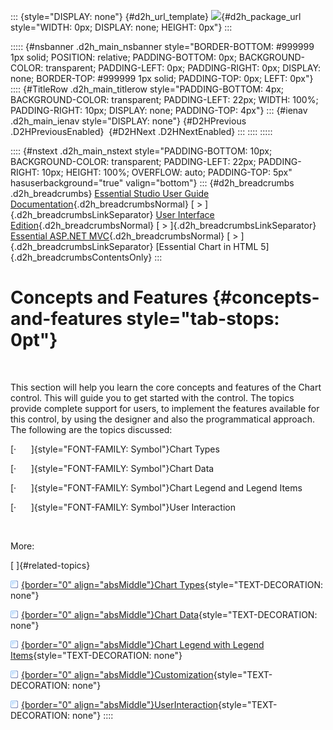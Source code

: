 ::: {style="DISPLAY: none"}
[](ms-xhelp:///?Id=d2h_url_template){#d2h_url_template} ![](!package_url!){#d2h_package_url style="WIDTH: 0px; DISPLAY: none; HEIGHT: 0px"}
:::

::::: {#nsbanner .d2h_main_nsbanner style="BORDER-BOTTOM: #999999 1px solid; POSITION: relative; PADDING-BOTTOM: 0px; BACKGROUND-COLOR: transparent; PADDING-LEFT: 0px; PADDING-RIGHT: 0px; DISPLAY: none; BORDER-TOP: #999999 1px solid; PADDING-TOP: 0px; LEFT: 0px"}
:::: {#TitleRow .d2h_main_titlerow style="PADDING-BOTTOM: 4px; BACKGROUND-COLOR: transparent; PADDING-LEFT: 22px; WIDTH: 100%; PADDING-RIGHT: 10px; DISPLAY: none; PADDING-TOP: 4px"}
::: {#ienav .d2h_main_ienav style="DISPLAY: none"}
[](ms-xhelp:///?Id=09604f98-8f6f-4cd0-9e34-4cfe0bf15754){#D2HPrevious .D2HPreviousEnabled}  [](ms-xhelp:///?Id=1938332d-bedf-44f1-b04c-ced33643f66b){#D2HNext .D2HNextEnabled}
:::
::::
:::::

:::: {#nstext .d2h_main_nstext style="PADDING-BOTTOM: 10px; BACKGROUND-COLOR: transparent; PADDING-LEFT: 22px; PADDING-RIGHT: 10px; HEIGHT: 100%; OVERFLOW: auto; PADDING-TOP: 5px" hasuserbackground="true" valign="bottom"}
::: {#d2h_breadcrumbs .d2h_breadcrumbs}
[Essential Studio User Guide Documentation](ms-xhelp:///?Id=12457748-09e3-4d74-a240-8e049cedf030){.d2h_breadcrumbsNormal} [ \> ]{.d2h_breadcrumbsLinkSeparator} [User Interface Edition](ms-xhelp:///?Id=c29296b7-531c-413b-a0ec-488ca1f7f669){.d2h_breadcrumbsNormal} [ \> ]{.d2h_breadcrumbsLinkSeparator} [Essential ASP.NET MVC](ms-xhelp:///?Id=4b14e7d1-65c4-4f67-b1aa-2c37709905a5){.d2h_breadcrumbsNormal} [ \> ]{.d2h_breadcrumbsLinkSeparator} [Essential Chart in HTML 5]{.d2h_breadcrumbsContentsOnly}
:::

# Concepts and Features {#concepts-and-features style="tab-stops: 0pt"}

 

This section will help you learn the core concepts and features of the Chart control. This will guide you to get started with the control. The topics provide complete support for users, to implement the features available for this control, by using the designer and also the programmatical approach. The following are the topics discussed:

[·      ]{style="FONT-FAMILY: Symbol"}Chart Types

[·      ]{style="FONT-FAMILY: Symbol"}Chart Data

[·      ]{style="FONT-FAMILY: Symbol"}Chart Legend and Legend Items

[·      ]{style="FONT-FAMILY: Symbol"}User Interaction

 

More:

[ ]{#related-topics}

[![](button.gif){border="0" align="absMiddle"}Chart Types](ms-xhelp:///?Id=1938332d-bedf-44f1-b04c-ced33643f66b){style="TEXT-DECORATION: none"}

[![](button.gif){border="0" align="absMiddle"}Chart Data](ms-xhelp:///?Id=78c9ed0f-f671-4f59-9b81-00205ead7959){style="TEXT-DECORATION: none"}

[![](button.gif){border="0" align="absMiddle"}Chart Legend with Legend Items](ms-xhelp:///?Id=6277486f-1e84-4cd9-b0c6-ad20e278cf72){style="TEXT-DECORATION: none"}

[![](button.gif){border="0" align="absMiddle"}Customization](ms-xhelp:///?Id=26b6dc70-7ca4-458b-89bf-66c1a18829ae){style="TEXT-DECORATION: none"}

[![](button.gif){border="0" align="absMiddle"}UserInteraction](ms-xhelp:///?Id=7e803b4e-a455-4c3a-9738-b9942acad7fa){style="TEXT-DECORATION: none"}
::::
